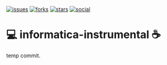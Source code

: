 [![issues](https://img.shields.io/github/issues/tdsifprbiopark/informatica-instrumental.svg)](https://github.com/tdsifprbiopark/informatica-instrumental/issues)
[![forks](https://img.shields.io/github/forks/tdsifprbiopark/informatica-instrumental.svg)](https://github.com/tdsifprbiopark/informatica-instrumental/network/members)
[![stars](https://img.shields.io/github/stars/tdsifprbiopark/informatica-instrumental.svg)](https://github.com/tdsifprbiopark/informatica-instrumental/stargazers)
[![social](https://img.shields.io/twitter/url/https/github.com/tdsifprbiopark/informatica-instrumental.svg?style=social)](https://twitter.com/intent/tweet?text=Wow:&url=https%3A%2F%2Fgithub.com%2Ftdsifprbiopark%2Finformatica-instrumental)
# :computer: informatica-instrumental :coffee:
temp commit.

